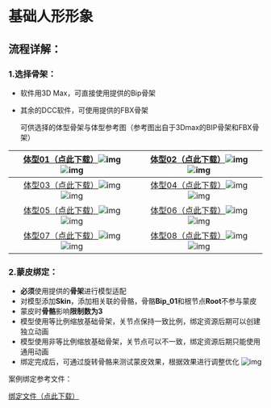 # 基础人形形象

## 流程详解：

### 1.选择骨架：

- 软件用3D Max，可直接使用提供的Bip骨架
- 其余的DCC软件，可使用提供的FBX骨架

  可供选择的体型骨架与体型参考图（参考图出自于3Dmax的BIP骨架和FBX骨架）

| [体型01（点此下载）](https://arkimg.ark.online/%E4%BD%93%E5%9E%8B01.zip)![img](https://arkimg.ark.online/1690338523336-11-1690339040813-1-1690339243946-5-1690339316534-1.png)![img](https://arkimg.ark.online/1690338523337-12-1690339040814-2-1690339316534-2.png) | [体型02（点此下载）](https://arkimg.ark.online/%E4%BD%93%E5%9E%8B02.zip)![img](https://arkimg.ark.online/1690338523337-13-1690339474844-5.png)![img](https://arkimg.ark.online/1690338523337-14-1690339474844-6.png) |
| :----------------------------------------------------------: | :----------------------------------------------------------: |
| [体型03（点此下载）](https://arkimg.ark.online/%E4%BD%93%E5%9E%8B03.zip)![img](https://arkimg.ark.online/1690338523337-15-1690356119784-4-1690356196286-8.png)![img](https://arkimg.ark.online/1690338523338-16-1690356119785-5-1690356196286-9.png) | [体型04（点此下载）](https://arkimg.ark.online/%E4%BD%93%E5%9E%8B04.zip)![img](https://arkimg.ark.online/1690338523338-17-1690356261836-12.png)![img](https://arkimg.ark.online/1690338523338-18-1690356261836-13.png) |
| [体型05（点此下载）](https://arkimg.ark.online/%E4%BD%93%E5%9E%8B05.zip)![img](https://arkimg.ark.online/1690338523338-19.png)![img](https://arkimg.ark.online/1690338523338-20.png) | [体型06（点此下载）](https://arkimg.ark.online/%E4%BD%93%E5%9E%8B06.zip)![img](https://arkimg.ark.online/1690338523338-21.png)![img](https://arkimg.ark.online/1690338523338-22.png) |
| [体型07（点此下载）](https://arkimg.ark.online/%E4%BD%93%E5%9E%8B07.zip)![img](https://arkimg.ark.online/1690338523338-23.png)![img](https://arkimg.ark.online/1690338523338-24.png) | [体型08（点此下载）](https://arkimg.ark.online/%E4%BD%93%E5%9E%8B08.zip)![img](https://arkimg.ark.online/1690338523338-25.png)![img](https://arkimg.ark.online/1690338523338-26.png) |

### 2.蒙皮绑定：

- **必须**使用提供的**骨架**进行模型适配
- 对模型添加**Skin**，添加相关联的骨骼，骨骼**Bip_01**和根节点**Root**不参与蒙皮
- 蒙皮时**骨骼**影响**限制数为3**
- 模型使用等比例缩放基础骨架，关节点保持一致比例，绑定资源后期可以创建独立动画
- 模型使用非等比例缩放基础骨架，关节点可以不一致，绑定资源后期只能使用通用动画
- 绑定完成后，可通过旋转骨骼来测试蒙皮效果，根据效果进行调整优化
  ![img](https://arkimg.ark.online/1690962511785-1-1690962523974-6.png)

案例绑定参考文件：

[绑定文件（点此下载）](https://arkimg.ark.online/SK_Girl_00001h47q1.max)
